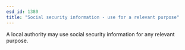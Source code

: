 ```yaml
---
esd_id: 1380
title: "Social security information - use for a relevant purpose"
---
```


A local authority may use social security information for any relevant purpose.

